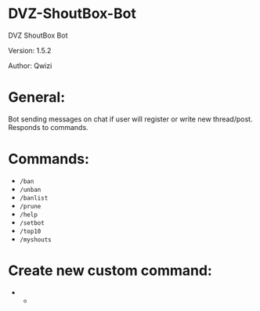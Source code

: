 # DVZ-ShoutBox-Bot
DVZ ShoutBox Bot

Version: 1.5.2

Author: Qwizi

# General:
Bot sending messages on chat if user will register or write new thread/post. Responds to commands.

# Commands:
* `/ban`
* `/unban`
* `/banlist`
* `/prune`
* `/help`
* `/setbot`
* `/top10`
* `/myshouts`

# Create new custom command:
* -
